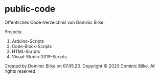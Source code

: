 # public-code
Öffentliches Code-Verzeichnis von Dominic Bilke.

Projects:
1. Arduino-Scripts
2. Code-Block-Scripts
3. HTML-Scripts
4. Visual-Studio-2019-Scripts

Created by Dominic Bilke on 07.05.20.
Copyright © 2020 Dominic Bilke. All rights reserved.

